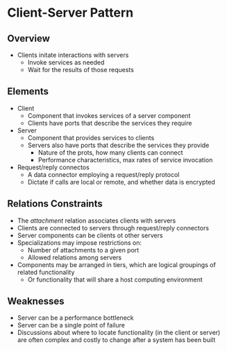 # Client-Server Pattern

## Overview

* Clients initate interactions with servers
  * Invoke services as needed
  * Wait for the results of those requests

## Elements

* Client
  * Component that invokes services of a server component
  * Clients have ports that describe the services they require
* Server
  * Component that provides services to clients
  * Servers also have ports that describe the services they provide
    * Nature of the prots, how many clients can connect
    * Performance characteristics, max rates of service invocation
* Request/reply connectos
  * A data connector employing a request/reply protocol
  * Dictate if calls are local or remote, and whether data is encrypted

## Relations Constraints

* The *attachment* relation associates clients with servers
* Clients are connected to servers through request/reply connectors
* Server components can be clients ot other servers
* Specializations may impose restrictions on:
  * Number of attachments to a given port
  * Allowed relations among servers
* Components may be arranged in tiers, which are logical groupings of related functionality
  * Or functionality that will share a host computing environment

## Weaknesses

* Server can be a performance bottleneck
* Server can be a single point of failure
* Discussions about where to locate functionality (in the client or server) are often complex and costly to change after a system has been built
